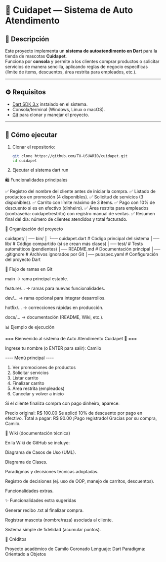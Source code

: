 # 🐾 Cuidapet — Sistema de Auto Atendimento

## 📌 Descripción
Este proyecto implementa un **sistema de autoatendimento en Dart** para la tienda de mascotas **Cuidapet**.  
Funciona por **consola** y permite a los clientes comprar productos o solicitar servicios de manera sencilla, aplicando reglas de negocio específicas (límite de ítems, descuentos, área restrita para empleados, etc.).

---

## ⚙️ Requisitos
- [Dart SDK 3.x](https://dart.dev/get-dart) instalado en el sistema.
- Consola/terminal (Windows, Linux o macOS).
- [Git](https://git-scm.com/) para clonar y manejar el proyecto.

---

## 🚀 Cómo ejecutar
1. Clonar el repositorio:
   ```bash
   git clone https://github.com/TU-USUARIO/cuidapet.git
   cd cuidapet
2. Ejecutar el sistema
   dart run
   
🛍️ Funcionalidades principales

✅ Registro del nombre del cliente antes de iniciar la compra.
✅ Listado de productos en promoción (4 disponibles).
✅ Solicitud de servicios (3 disponibles).
✅ Carrito con límite máximo de 3 ítems.
✅ Pago con 10% de descuento si es en efectivo (dinheiro).
✅ Área restrita para empleados (contraseña: cuidapetrestrito) con registro manual de ventas.
✅ Resumen final del día: número de clientes atendidos y total facturado.

📂 Organización del proyecto

cuidapet/
│── bin/
│   └── cuidapet.dart     # Código principal del sistema
│── lib/                  # Código compartido (si se crean más clases)
│── test/                 # Tests automáticos (pendientes)
│── README.md             # Documentación principal
│── .gitignore            # Archivos ignorados por Git
│── pubspec.yaml          # Configuración del proyecto Dart

🌳 Flujo de ramas en Git

main → rama principal estable.

feature/... → ramas para nuevas funcionalidades.

dev/... → rama opcional para integrar desarrollos.

hotfix/... → correcciones rápidas en producción.

docs/... → documentación (README, Wiki, etc.).

📊 Ejemplo de ejecución

=== Bienvenido al sistema de Auto Atendimento Cuidapet 🐾 ===

Ingrese tu nombre (o ENTER para salir): Camilo

---- Menú principal ----
1. Ver promociones de productos
2. Solicitar servicios
3. Listar carrito
4. Finalizar carrito
5. Área restrita (empleados)
0. Cancelar y volver a inicio

Si el cliente finaliza compra con pago dinheiro, aparece:

Precio original: R$ 100.00
Se aplicó 10% de descuento por pago en efectivo.
Total a pagar: R$ 90.00
¡Pago registrado! Gracias por su compra, Camilo.

📘 Wiki (documentación técnica)

En la Wiki de GitHub se incluye:

Diagrama de Casos de Uso (UML).

Diagrama de Clases.

Paradigmas y decisiones técnicas adoptadas.

Registro de decisiones (ej. uso de OOP, manejo de carritos, descuentos).

Funcionalidades extras.


✨ Funcionalidades extra sugeridas

Generar recibo .txt al finalizar compra.

Registrar mascota (nombre/raza) asociada al cliente.

Sistema simple de fidelidad (acumular puntos).

👥 Créditos

Proyecto académico de Camilo Coronado
Lenguaje: Dart
Paradigma: Orientado a Objetos
